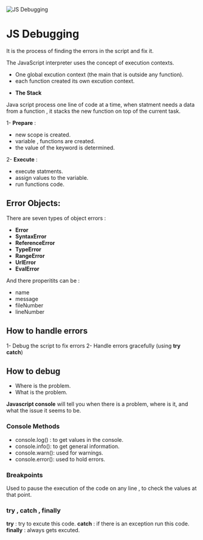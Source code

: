 ![JS Debugging](https://data-flair.training/blogs/wp-content/uploads/sites/2/2019/08/JavaScript-Debugging-and-Testing-640x480.png)

# JS Debugging

It is the process of finding the errors in the script and fix it.

The JavaScript interpreter uses the concept of execution contexts.
- One global excution context (the main that is outside any function).
- each function created its own excution context.

* **The Stack** 

Java script process one line of code at a time, when statment needs a data from a function , it stacks the new function on top of the current task.

1- **Prepare** : 
 - new scope is created.
 - variable , functions are created.
 - the value of the keyword is determined.

2- **Execute** :
 - execute statments.
 - assign values to the variable.
 - run functions code.

## Error Objects:
 
There are seven types of object errors :

* **Error** 
* **SyntaxError**
* **ReferenceError** 
* **TypeError**
* **RangeError**
* **UrlError**
* **EvalError**

And there properitits can be :

* name 
* message
* fileNumber 
* lineNumber


## How to handle errors 

1- Debug the script to fix errors 
2- Handle errors gracefully (using **try catch**)

## How to debug 

- Where is the problem.
- What is the problem.

**Javascript console** will tell you when there is a problem, where is it, and what the issue it seems to be.

### Console Methods 

- console.log() : to get values in the console.
- console.info(): to get general information.
- console.warn(): used for warnings.
- console.error(): used to hold errors.

### Breakpoints

Used to pause the execution of the code on any line , to check the values at that point.

### try , catch , finally 

**try** : try to excute this code.
**catch** : if there is an exception run this code. 
**finally** : always gets excuted.
